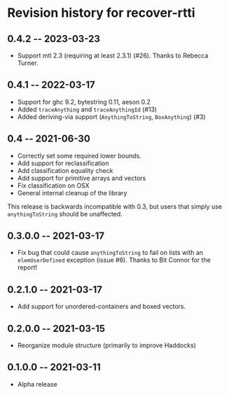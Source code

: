 # Revision history for recover-rtti

## 0.4.2 -- 2023-03-23

* Support mtl 2.3 (requiring at least 2.3.1) (#26).
  Thanks to Rebecca Turner.

## 0.4.1 -- 2022-03-17

* Support for ghc 9.2, bytestring 0.11, aeson 0.2
* Added `traceAnything` and `traceAnythingId` (#13)
* Added deriving-via support (`AnythingToString`, `BoxAnything`) (#3)

## 0.4 -- 2021-06-30

* Correctly set some required lower bounds.
* Add support for reclassification
* Add classification equality check
* Add support for primitive arrays and vectors
* Fix classification on OSX
* General internal cleanup of the library

This release is backwards incompatible with 0.3, but users that simply use
`anythingToString` should be unaffected.

## 0.3.0.0 -- 2021-03-17

* Fix bug that could cause `anythingToString` to fail on lists with an
  `elemUserDefined` exception (issue #6). Thanks to Bit Connor for the report!

## 0.2.1.0 -- 2021-03-17

* Add support for unordered-containers and boxed vectors.

## 0.2.0.0 -- 2021-03-15

* Reorganize module structure (primarily to improve Haddocks)

## 0.1.0.0 -- 2021-03-11

* Alpha release
